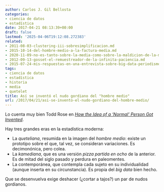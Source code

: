 ```yaml
---
author: Carlos J. Gil Bellosta
categories:
- ciencia de datos
- estadística
date: 2017-04-21 08:13:39+00:00
draft: false
lastmod: '2025-04-06T19:12:08.272383'
related:
- 2011-08-03-clustering-iii-sobresimplificacion.md
- 2015-10-14-del-hombre-medio-a-la-factura-media.md
- 2020-11-09-no-es-tanto-sobre-la-media-como-sobre-la-maldicion-de-la-multidimensionalidad.md
- 2012-09-13-gosset-el-remuestreador-de-la-infinita-paciencia.md
- 2015-07-24-mis-respuestas-en-una-entrevista-sobre-big-data-periodismo-de-datos-etc.md
tags:
- ciencia de datos
- estadística
- historia
- media
- quetelet
title: Así se inventó el nudo gordiano del "hombre medio"
url: /2017/04/21/asi-se-invento-el-nudo-gordiano-del-hombre-medio/
---
```


Lo cuenta muy bien Todd Rose en [_How the Idea of a ‘Normal’ Person Got Invented_](https://www.theatlantic.com/business/archive/2016/02/the-invention-of-the-normal-person/463365/).

Hay tres grandes eras en la estadística moderna:

* La _queteliana_, resumida en la imagen del _hombre medio_: existe un prototipo sobre el que, tal vez, se consideran variaciones. Es decimonónica, pero colea.
* La _kamediana_, que es una versión _pizza partida en ocho_ de la anterior. Es de mitad del siglo pasado y perdura en paleomentes.
* La contemporánea, que contempla cada sujeto en su individualidad (aunque inserta en su circunstancia). Es propia del _big data_ bien hecho.

Que se desenvuelva exige deshacer (¿cortar a tajos?) un par de nudos gordianos.